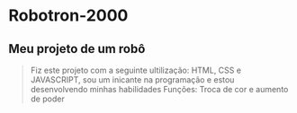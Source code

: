 # Robotron-2000
## Meu projeto de um robô
> Fiz este projeto com a seguinte ultilização: HTML, CSS e JAVASCRIPT, sou um inicante na programação e estou desenvolvendo minhas habilidades 
>Funções: Troca de cor e aumento de poder 
